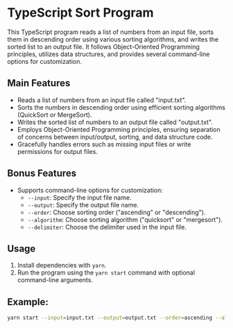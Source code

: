 # TypeScript Sort Program

This TypeScript program reads a list of numbers from an input file, sorts them in descending order using various sorting algorithms, and writes the sorted list to an output file. It follows Object-Oriented Programming principles, utilizes data structures, and provides several command-line options for customization.

## Main Features

- Reads a list of numbers from an input file called "input.txt".
- Sorts the numbers in descending order using efficient sorting algorithms (QuickSort or MergeSort).
- Writes the sorted list of numbers to an output file called "output.txt".
- Employs Object-Oriented Programming principles, ensuring separation of concerns between input/output, sorting, and data structure code.
- Gracefully handles errors such as missing input files or write permissions for output files.

## Bonus Features

- Supports command-line options for customization:
  - `--input`: Specify the input file name.
  - `--output`: Specify the output file name.
  - `--order`: Choose sorting order ("ascending" or "descending").
  - `--algorithm`: Choose sorting algorithm ("quicksort" or "mergesort").
  - `--delimiter`: Choose the delimiter used in the input file.

## Usage

1. Install dependencies with `yarn`.
2. Run the program using the `yarn start` command with optional command-line arguments.

## Example:
```bash
yarn start --input=input.txt --output=output.txt --order=ascending --algorithm=mergesort --delimiter=,